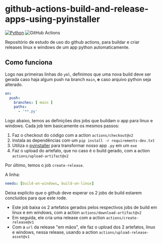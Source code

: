 # github-actions-build-and-release-apps-using-pyinstaller

[![Python](https://img.shields.io/badge/python-%2314354C.svg?style=flat&logo=python&logoColor=white)](https://www.python.org/)
![GitHub Actions](https://img.shields.io/badge/githubactions-%232671E5.svg?style=flat&logo=githubactions&logoColor=white)


Repositório de estudo de uso do github actions, para buildar e criar releases linux e windows de um app python automaticamente.

## Como funciona

Logo nas primeiras linhas do `yml`, definimos que uma nova build deve ser gerada caso haja algum push na branch `main`, **e** caso arquivo python seja alterado.

```yml
on:
  push:
    branches: [ main ]
    paths:
      - '**.py'
```

Logo abaixo, temos as definições dos jobs que buildam o app para linux e windows. Cada job tem basicamente os mesmos passos:

1. Faz o checkout do código com a action `actions/checkout@v2`
2. Instala as dependências com um `pip install -r requirements-dev.txt`
3. Utiliza o [pyinstaller](https://www.pyinstaller.org/#) para transformar nosso app `.py` em um `exe`
4. Faz o upload do artefato, que no caso é o build gerado, com a action `actions/upload-artifact@v2`

Por último, temos o job `create-release`.

A linha:

```yml
needs: [build-on-windows, build-on-linux]
```

Deixa explícito que o github deve esperar os 2 jobs de build estarem concluídos para que este rode.

- Este job baixa os 2 artefatos gerados pelos respectivos jobs de build em linux e em windows, com a action `actions/download-artifact@v2`
- Em seguida, ele cria uma release com a action `actions/create-release@v1`
- Com a `url` da release "em mãos", ele faz o upload dos 2 artefatos, linux e windows, nessa release, usando a action `actions/upload-release-asset@v1`
